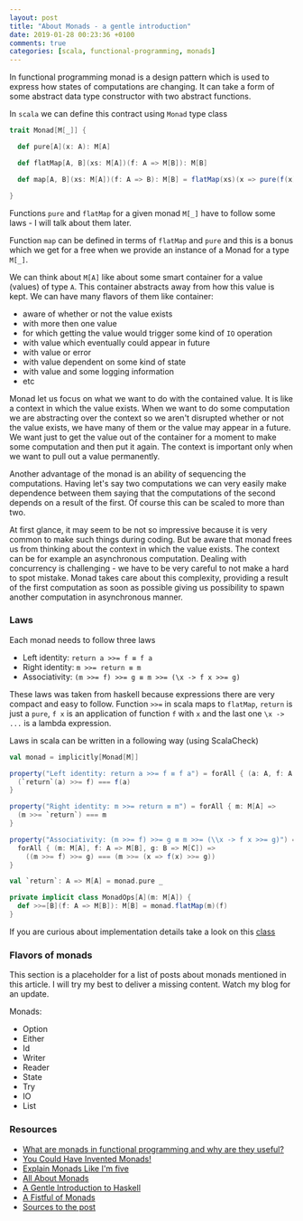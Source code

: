 ```yaml
---
layout: post
title: "About Monads - a gentle introduction"
date: 2019-01-28 00:23:36 +0100
comments: true
categories: [scala, functional-programming, monads]
---
```


In functional programming monad is a design pattern which is used to
express how states of computations are changing. It can take a form of some
abstract data type constructor with two abstract functions.

In `scala` we can define this contract using `Monad` type class
```scala
trait Monad[M[_]] {

  def pure[A](x: A): M[A]

  def flatMap[A, B](xs: M[A])(f: A => M[B]): M[B]

  def map[A, B](xs: M[A])(f: A => B): M[B] = flatMap(xs)(x => pure(f(x)))

}
```

Functions `pure` and `flatMap` for a given monad `M[_]` have to follow
some laws - I will talk about them later.

Function `map` can be defined
in terms of `flatMap` and `pure` and this is a bonus which we get for a free
when we provide an instance of a Monad for a type `M[_]`.

We can think about `M[A]` like about some smart container
for a value (values) of type `A`. This container abstracts away from how this value
is kept. We can have many flavors of them like container:

* aware of whether or not the value exists
* with more then one value
* for which getting the value would trigger some kind of `IO` operation
* with value which eventually could appear in future
* with value or error
* with value dependent on some kind of state
* with value and some logging information
* etc

Monad let us focus on what we want to do with the contained value. It is
like a context in which the value exists. When we want to do some computation
we are abstracting over the context so we aren't disrupted whether or
not the value exists, we have many of them or the value may appear in a future.
We want just to get the value out of the container for a moment to make
some computation and then put it again. The context is important only when
we want to pull out a value permanently.

Another advantage of the monad is an ability of sequencing the computations.
Having let's say two computations we can very easily make dependence
between them saying that the computations of the second depends on
a result of the first. Of course this can be scaled to more than two.

At first glance, it may seem to be not so impressive because it is
very common to make such things during coding. But be aware that monad
frees us from thinking about the context in which the value exists. The context
can be for example an asynchronous computation. Dealing with concurrency
is challenging - we have to be very careful to not make a hard to spot mistake.
Monad takes care about this complexity, providing a result of the
first computation as soon as possible giving us possibility to
spawn another computation in asynchronous manner.

### Laws
Each monad needs to follow three laws

* Left identity: `return a >>= f ≡ f a`
* Right identity: `m >>= return ≡ m`
* Associativity: `(m >>= f) >>= g ≡ m >>= (\x -> f x >>= g)`

These laws was taken from haskell because expressions there are very compact and
easy to follow. Function `>>=` in scala maps to `flatMap`, `return` is
just a `pure`, `f x` is an application of function `f` with `x` and the
last one `\x -> ...` is a lambda expression.

Laws in scala can be written in a following way (using ScalaCheck)
```scala
val monad = implicitly[Monad[M]]

property("Left identity: return a >>= f ≡ f a") = forAll { (a: A, f: A => M[B]) =>
  (`return`(a) >>= f) === f(a)
}

property("Right identity: m >>= return ≡ m") = forAll { m: M[A] =>
  (m >>= `return`) === m
}

property("Associativity: (m >>= f) >>= g ≡ m >>= (\\x -> f x >>= g)") =
  forAll { (m: M[A], f: A => M[B], g: B => M[C]) =>
    ((m >>= f) >>= g) === (m >>= (x => f(x) >>= g))
}

val `return`: A => M[A] = monad.pure _

private implicit class MonadOps[A](m: M[A]) {
  def >>=[B](f: A => M[B]): M[B] = monad.flatMap(m)(f)
}
```
If you are curious about implementation details take a look on this [class](https://raw.githubusercontent.com/ssledz/ssledz.github.io-src/master/monad-gentle-introduction/src/test/scala/monad/intro/AbstractMonadProperties.scala)

### Flavors of monads

This section is a placeholder for a list of posts about monads mentioned in
this article. I will try my best to deliver a missing content. Watch my blog
for an update.

Monads:

* Option
* Either
* Id
* Writer
* Reader
* State
* Try
* IO
* List

### Resources

* [What are monads in functional programming and why are they useful?](https://www.quora.com/What-are-monads-in-functional-programming-and-why-are-they-useful-Are-they-a-generic-solution-to-the-problem-of-state-in-FP-or-Haskell-specific-Are-they-specific-to-Haskell-or-are-they-encountered-in-other-FP-languages)
* [You Could Have Invented Monads!](http://blog.sigfpe.com/2006/08/you-could-have-invented-monads-and.html)
* [Explain Monads Like I'm five](https://dev.to/theodesp/explain-monads-like-im-five)
* [All About Monads](https://wiki.haskell.org/All_About_Monads)
* [A Gentle Introduction to Haskell](https://www.haskell.org/tutorial/monads.html)
* [A Fistful of Monads](http://learnyouahaskell.com/a-fistful-of-monads)
* [Sources to the post](https://github.com/ssledz/ssledz.github.io-src/tree/master/monad-gentle-introduction)
